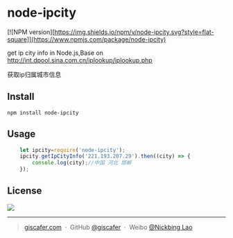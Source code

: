 # node-ipcity

[![NPM version][https://img.shields.io/npm/v/node-ipcity.svg?style=flat-square]](https://www.npmjs.com/package/node-ipcity)

get ip city info in Node.js,Base on http://int.dpool.sina.com.cn/iplookup/iplookup.php

获取ip归属城市信息

## Install

	npm install node-ipcity

## Usage

```javascript
	let ipcity=require('node-ipcity');
	ipcity.getIpCityInfo('221.193.207.29').then((city) => {
		console.log(city);//中国 河北 邯郸
	});

```
## License

![](https://img.shields.io/badge/license-MIT-blue.svg)

---

> [giscafer.com](http://giscafer.com) &nbsp;&middot;&nbsp;
> GitHub [@giscafer](https://github.com/giscafer) &nbsp;&middot;&nbsp;
> Weibo [@Nickbing Lao](https://weibo.com/laohoubin)